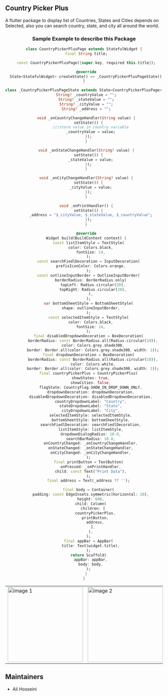 ## Country Picker Plus
 A flutter package to display list of Countries, States and Cities depends on Selected, also you can search country, state, and city all around the world.

 <div style="text-align:center">
<table>
<tr>
<td><img src="https://github.com/real-ali/country_picker_plus/blob/main/assets/images/1.png" alt="image 1" width="240"/></td>
<td><img src="https://github.com/real-ali/country_picker_plus/blob/main/assets/images/2.png"  alt="image 2" width="240"/></td>
<td><img src="https://github.com/real-ali/country_picker_plus/blob/main/assets/images/3.png"  alt="image 2" width="240"/></td>

### Sample Example to describe this Package

```dart
class CountryPickerPlusPage extends StatefulWidget {
  final String title;

  const CountryPickerPlusPage({super.key, required this.title});

  @override
  State<StatefulWidget> createState() => _CountryPickerPlusPageState();
}

class _CountryPickerPlusPageState extends State<CountryPickerPlusPage> {
  String? _countryValue = "";
  String? _stateValue = "";
  String? _cityValue = "";
  String? _address = "";

  void _onCountryChangeHandler(String value) {
    setState(() {
      ///store value in country variable
      _countryValue = value;
    });
  }

  void _onStateChangeHandler(String? value) {
    setState(() {
      _stateValue = value;
    });
  }

  void _onCityChangeHandler(String? value) {
    setState(() {
      _cityValue = value;
    });
  }

  void _onPrintHandler() {
    setState(() {
      _address = "$_cityValue, $_stateValue, $_countryValue";
    });
  }

  @override
  Widget build(BuildContext context) {
    const listItemStyle = TextStyle(
      color: Colors.black,
      fontSize: 14,
    );
    const searchFiedlDecoration = InputDecoration(
      prefixIconColor: Colors.orange,
    );
    const outlineInputBorder = OutlineInputBorder(
      borderRadius: BorderRadius.only(
        topLeft: Radius.circular(20),
        topRight: Radius.circular(20),
      ),
    );
    var bottomSheetStyle = BottomSheetStyle(
      shape: outlineInputBorder,
    );
    const selectedItemStyle = TextStyle(
      color: Colors.black,
      fontSize: 14,
    );
    final disabledDropdownDecoration = BoxDecoration(
        borderRadius: const BorderRadius.all(Radius.circular(10)),
        color: Colors.grey.shade300,
        border: Border.all(color: Colors.grey.shade300, width: 1));
    final dropdownDecoration = BoxDecoration(
        borderRadius: const BorderRadius.all(Radius.circular(10)),
        color: Colors.white,
        border: Border.all(color: Colors.grey.shade300, width: 1));
    final countryPickerPlus = CountryPickerPlus(
      showStates: true,
      showCities: false,
      flagState: CountryFlag.SHOW_IN_DROP_DOWN_ONLY,
      dropdownDecoration: dropdownDecoration,
      disabledDropdownDecoration: disabledDropdownDecoration,
      countryDropdownLabel: "Country",
      stateDropdownLabel: "State",
      cityDropdownLabel: "City",
      selectedItemStyle: selectedItemStyle,
      bottomSheetStyle: bottomSheetStyle,
      searchFiedlDecoration: searchFiedlDecoration,
      listItemStyle: listItemStyle,
      dropdownDialogRadius: 10.0,
      searchBarRadius: 10.0,
      onCountryChanged: _onCountryChangeHandler,
      onStateChanged: _onStateChangeHandler,
      onCityChanged: _onCityChangeHandler,
    );
    final printButton = TextButton(
      onPressed: _onPrintHandler,
      child: const Text("Print Data"),
    );
    final address = Text(_address ?? '');

    final body = Container(
      padding: const EdgeInsets.symmetric(horizontal: 20),
      height: 600,
      child: Column(
        children: [
          countryPickerPlus,
          printButton,
          address,
        ],
      ),
    );
    final appBar = AppBar(
      title: Text(widget.title),
    );
    return Scaffold(
      appBar: appBar,
      body: body,
    );
  }
}

```

</tr>
</table>
</div>

## Maintainers
* Ali Hosseini
